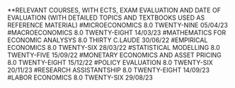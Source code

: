 **RELEVANT COURSES, WITH ECTS, EXAM EVALUATION AND DATE OF EVALUATION (WITH DETAILED TOPICS AND TEXTBOOKS USED AS REFERENCE MATERIAL)
#MICROECONOMICS 8.0 TWENTY-NINE 05/04/23
#MACROECONOMICS 8.0 TWENTY-EIGHT 14/03/23
#MATHEMATICS FOR ECONOMIC ANALYSYS 8.0 THIRTY C.LAUDE 30/06/22
#EMPIRICAL ECONOMICS 8.0 TWENTY-SIX 28/03/22
#STATISTICAL MODELLING 8.0 TWENTY-FIVE 15/09/22
#MONETARY ECONOMICS AND ASSET PRICING 8.0 TWENTY-EIGHT 15/12/22
#POLICY EVALUATION 8.0 TWENTY-SIX 20/11/23
#RESEARCH ASSISTANTSHIP 8.0 TWENTY-EIGHT 14/09/23
#LABOR ECONOMICS 8.0 TWENTY-SIX 29/08/23
